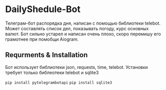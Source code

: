 # DailyShedule-Bot
Телеграм-бот распорядка дня, написан с помощью библиотеки telebot. Может составлять список дел, показывать погоду, курс основных валют. Бот сильно устарел и написан очень плохо, скоро перемишу его грамотнее при помобщи Aiogram.

## Requrments & Installation
Бот использует библиотеки json, requests, time, telebot. Установки требует только библеотеки telebot и sqlite3

`pip install pytelegrambotapi`
`pip install sqlite3`
